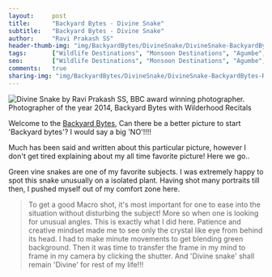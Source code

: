 ```yaml
---
layout:     post
title:      "Backyard Bytes - Divine Snake"
subtitle:   "Backyard Bytes - Divine Snake"
author:     "Ravi Prakash SS"
header-thumb-img: "img/BackyardBytes/DivineSnake/DivineSnake-BackyardBytes-RaviPrakashSS-Wilderhood-Recitals-thumb.jpg"
tags:       ["Wildlife Destinations", "Monsoon Destinations", "Agumbe", "Tips and Tricks"]
seo: 		["Wildlife Destinations", "Monsoon Destinations", "Agumbe", "Tips and Tricks"]
comments:   true
sharing-img: "img/BackyardBytes/DivineSnake/DivineSnake-BackyardBytes-RaviPrakashSS-Wilderhood-Recitals.jpg"
---
```

<img src="{{ site.baseurl }}/img/BackyardBytes/DivineSnake/DivineSnake-BackyardBytes-RaviPrakashSS-Wilderhood-Recitals.jpg"  alt="Divine Snake by Ravi Prakash SS, BBC award winning photographer. Photographer of the year 2014, Backyard Bytes with Wilderhood Recitals">


<p>Welcome to the <a href="{{ site.baseurl }}/backyardbytes" target="_blank">Backyard Bytes</a>, Can there be a better picture to start 'Backyard bytes'? I would say a big 'NO'!!!!
</p>

<p>
Much has been said and written about this particular picture, however I don't get tired explaining about my all time favorite picture! Here we go..
</p>

<p>
Green vine snakes are one of my favorite subjects. I was extremely happy to spot this snake unusually on a isolated plant.  Having shot many portraits till then, I pushed myself out of my comfort zone here.
</p>

<blockquote>
To get a good Macro shot, it's most important for one to ease into the situation without disturbing the subject! More so when one is looking for unusual angles. This is exactly what I did here. Patience and creative mindset made me to see only the crystal like eye from behind its head. I had to make minute movements to get blending green background.  Then it was time to transfer the frame in my mind to frame in my camera by clicking the shutter. And 'Divine snake' shall remain 'Divine' for rest of my life!!!
</blockquote>


